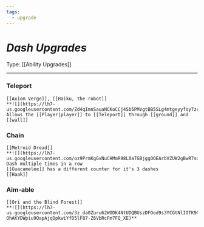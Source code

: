 ```yaml
---
tags:
  - upgrade
---
```

# _Dash Upgrades_

Type: [[Ability Upgrades]]

----


### Teleport
	[[Axiom Verge]], [[Haiku, the robot]]
	**![](https://lh7-us.googleusercontent.com/Zd4qImnSauaNCKoCCj4Sb5PMVgtBB5SLg4mtgeyyfoy7zckJJB69VVpS_SyqXTpCRZz_BtvYerGgdmUMIC9xZJx74mBbnueI5dSTwepzruN6b8mS3uQWLpkxqBjAmU4aREAmuO8kua68hXfFenTqZto)**
	Allows the [[Player|player]] to [[Teleport]] through [[ground]] and [[wall]]

### Chain
	[[Metroid Dread]]
	**![](https://lh7-us.googleusercontent.com/oz9PrmKgGxNuCHMmR98L0aTGBjggOOEArbVZUW2gBwR7sd1zbG0S2bntR4KTsYyDiKd6VagFL8to1LXjZlBfT3ltHNznk9aQFAvi8NUeN7y48Haj6iAaVBsfXUSEHwH3a_lCV1SxkL_YESkQsNa4K2Y)**
	Dash multiple times in a row
	[[Guacamelee]] has a different counter for it's 3 dashes
	[[Haak]] 

### Aim-able
	[[Ori and the Blind Forest]]
	**![](https://lh7-us.googleusercontent.com/3z_da0Zuru62WODK4NtUDQBUszDFOod9s3YCGtNlIOTK9GQ2yIupYHZ7ra8DRnwYuyk6XYok_jEoZBal7RaIUMuweMM4RHUggOMeiRlpJ-OhAKYDWpiu9QapAjqDpkwiYfD5lF87-Z6VbRcFm7FQ_XE)**